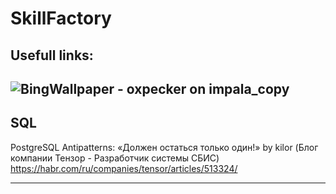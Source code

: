 # SkillFactory
## Usefull links:<br>
![BingWallpaper - oxpecker on impala_copy](https://github.com/AlexChanin/skillfactory/assets/61138564/f5876757-d7b9-4a5c-8f5f-3ce9abc36c7a)
<br>
---

## SQL

PostgreSQL Antipatterns: «Должен остаться только один!» by kilor (Блог компании Тензор - Разработчик системы СБИС)<br>
https://habr.com/ru/companies/tensor/articles/513324/

---
